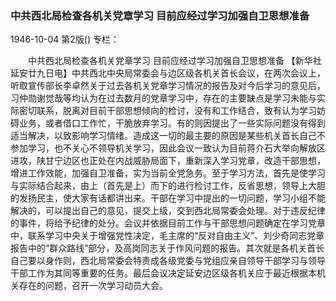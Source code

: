 ### 中共西北局检查各机关党章学习  目前应经过学习加强自卫思想准备

1946-10-04
第2版()
专栏：

　　中共西北局检查各机关党章学习
    目前应经过学习加强自卫思想准备
    【新华社延安廿九日电】中共西北中央局常委会与边区级各机关首长会议，在两次会议上，听取宣传部长李卓然关于过去各机关党章学习情况的报告及对今后学习的意见后，习仲勋谢觉哉等均认为在过去数月的党章学习中，存在的主要缺点是学习未能与实际密切联系，脱离对目前干部思想倾向的检讨，没有和工作结合，致有认为学习妨碍业务，或者借口工作忙，干脆放弃学习。有的则因提出了一些实际问题没有得到适当解决，以致影响学习情绪。造成这一切的最主要的原因是某些机关首长自己不参加学习，也不关心不领导机关学习，因此会议一致认为目前蒋介石大举向解放区进攻，陕甘宁边区也正处在内战威胁局面下，重新深入学习党章，改造干部思想，增进工作效能，加强自卫准备，实为当前全党急务。至于学习方法，首先是使学习与实际结合起来，由上（首先是上）而下的进行检讨工作，反省思想，领导上大胆的发扬民主，使大家有话都讲出来。干部在学习中提出的一切问题，学习小组不能解决的，可以提出自己的意见，提交上级，交到西北局常委会处理。对于违反纪律的事件，将给予纪律的处分。会议并依据目前工作与干部思想问题确定在学习党章中，联系学习中央关于增强党性决定，毛主席的“反对自由主义”、刘少奇同志党章报告中的“群众路线”部分，及高岗同志关于作风问题的报告。其次就是各机关首长自己要以身作则，西北局常委会特责成各级党委与党组应亲自领导干部学习与领导干部工作为其同等重要的任务。最后会议决定延安边区级各机关应于最近根据本机关存在的问题，召开一次学习动员大会。
